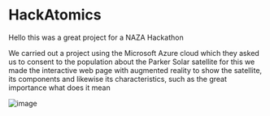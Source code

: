 # HackAtomics

Hello this was a great project for a NAZA Hackathon

We carried out a project using the Microsoft Azure cloud which they asked us to consent 
to the population about the Parker Solar satellite for this we made the interactive
web page with augmented reality to show the satellite, 
its components and likewise its characteristics, such as the great importance what does it mean

![image](https://user-images.githubusercontent.com/46494068/162596865-1c06679f-4f48-4e55-aa5a-1c66c28e9f1a.png)

